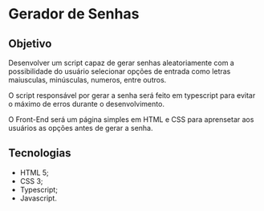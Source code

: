 # Gerador de Senhas

## Objetivo
<p>Desenvolver um script capaz de gerar senhas aleatoriamente com a possibilidade do usuário selecionar opções de entrada como letras maiusculas, minúsculas, numeros, entre outros.</p>

<p>O script responsável por gerar a senha será feito em typescript para evitar o máximo de erros durante o desenvolvimento.</p>

<p>O Front-End será um página simples em HTML e CSS para aprensetar aos usuários as opções antes de gerar a senha.</p>

## Tecnologias
- HTML 5;
- CSS 3;
- Typescript;
- Javascript.
